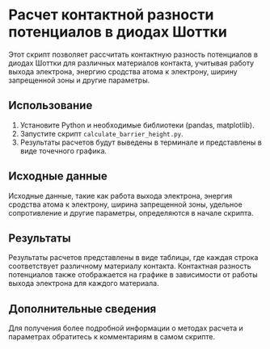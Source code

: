 # Расчет контактной разности потенциалов в диодах Шоттки

Этот скрипт позволяет рассчитать контактную разность потенциалов в диодах Шоттки для различных материалов контакта, учитывая работу выхода электрона, энергию сродства атома к электрону, ширину запрещенной зоны и другие параметры.

## Использование

1. Установите Python и необходимые библиотеки (pandas, matplotlib).
2. Запустите скрипт `calculate_barrier_height.py`.
3. Результаты расчетов будут выведены в терминале и представлены в виде точечного графика.

## Исходные данные

Исходные данные, такие как работа выхода электрона, энергия сродства атома к электрону, ширина запрещенной зоны, удельное сопротивление и другие параметры, определяются в начале скрипта.

## Результаты

Результаты расчетов представлены в виде таблицы, где каждая строка соответствует различному материалу контакта. Контактная разность потенциалов также отображается на графике в зависимости от работы выхода электрона для каждого материала.

## Дополнительные сведения

Для получения более подробной информации о методах расчета и параметрах обратитесь к комментариям в самом скрипте.

